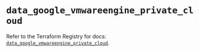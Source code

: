# `data_google_vmwareengine_private_cloud`

Refer to the Terraform Registry for docs: [`data_google_vmwareengine_private_cloud`](https://registry.terraform.io/providers/hashicorp/google/5.27.0/docs/data-sources/vmwareengine_private_cloud).
